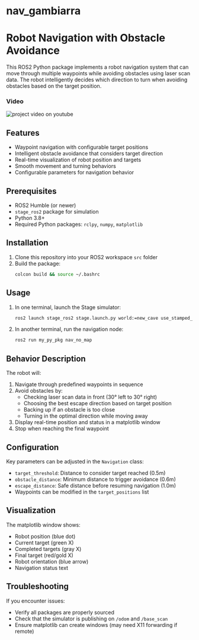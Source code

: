 # nav_gambiarra
# Robot Navigation with Obstacle Avoidance

This ROS2 Python package implements a robot navigation system that can move through multiple waypoints while avoiding obstacles using laser scan data. The robot intelligently decides which direction to turn when avoiding obstacles based on the target position.

### Video

![project video on youtube](https://youtu.be/RBJtWjWMlUI)


## Features

- Waypoint navigation with configurable target positions
- Intelligent obstacle avoidance that considers target direction
- Real-time visualization of robot position and targets
- Smooth movement and turning behaviors
- Configurable parameters for navigation behavior

## Prerequisites

- ROS2 Humble (or newer)
- `stage_ros2` package for simulation
- Python 3.8+
- Required Python packages: `rclpy`, `numpy`, `matplotlib`

## Installation

1. Clone this repository into your ROS2 workspace `src` folder
2. Build the package:
   ```bash
   colcon build && source ~/.bashrc
   ```

## Usage

1. In one terminal, launch the Stage simulator:
   ```bash
   ros2 launch stage_ros2 stage.launch.py world:=new_cave use_stamped_velocity:=false
   ```

2. In another terminal, run the navigation node:
   ```bash
   ros2 run my_py_pkg nav_no_map
   ```

## Behavior Description

The robot will:
1. Navigate through predefined waypoints in sequence
2. Avoid obstacles by:
   - Checking laser scan data in front (30° left to 30° right)
   - Choosing the best escape direction based on target position
   - Backing up if an obstacle is too close
   - Turning in the optimal direction while moving away
3. Display real-time position and status in a matplotlib window
4. Stop when reaching the final waypoint

## Configuration

Key parameters can be adjusted in the `Navigation` class:
- `target_threshold`: Distance to consider target reached (0.5m)
- `obstacle_distance`: Minimum distance to trigger avoidance (0.6m)
- `escape_distance`: Safe distance before resuming navigation (1.0m)
- Waypoints can be modified in the `target_positions` list

## Visualization

The matplotlib window shows:
- Robot position (blue dot)
- Current target (green X)
- Completed targets (gray X)
- Final target (red/gold X)
- Robot orientation (blue arrow)
- Navigation status text

## Troubleshooting

If you encounter issues:
- Verify all packages are properly sourced
- Check that the simulator is publishing on `/odom` and `/base_scan`
- Ensure matplotlib can create windows (may need X11 forwarding if remote)